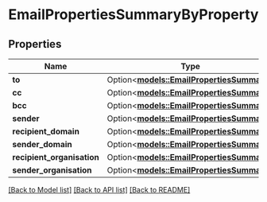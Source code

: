 # EmailPropertiesSummaryByProperty

## Properties

Name | Type | Description | Notes
------------ | ------------- | ------------- | -------------
**to** | Option<[**models::EmailPropertiesSummary**](EmailPropertiesSummary.md)> |  | [optional]
**cc** | Option<[**models::EmailPropertiesSummary**](EmailPropertiesSummary.md)> |  | [optional]
**bcc** | Option<[**models::EmailPropertiesSummary**](EmailPropertiesSummary.md)> |  | [optional]
**sender** | Option<[**models::EmailPropertiesSummary**](EmailPropertiesSummary.md)> |  | [optional]
**recipient_domain** | Option<[**models::EmailPropertiesSummary**](EmailPropertiesSummary.md)> |  | [optional]
**sender_domain** | Option<[**models::EmailPropertiesSummary**](EmailPropertiesSummary.md)> |  | [optional]
**recipient_organisation** | Option<[**models::EmailPropertiesSummary**](EmailPropertiesSummary.md)> |  | [optional]
**sender_organisation** | Option<[**models::EmailPropertiesSummary**](EmailPropertiesSummary.md)> |  | [optional]

[[Back to Model list]](../README.md#documentation-for-models) [[Back to API list]](../README.md#documentation-for-api-endpoints) [[Back to README]](../README.md)


